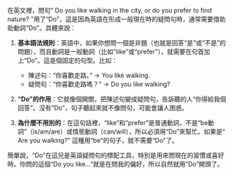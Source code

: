 
在英文裡，問句“ Do you like walking in the city, or do you prefer to find nature? ”用了“Do”，這是因為英語在形成一般現在時的疑問句時，通常需要借助助動詞“Do”。具體來說：

1. **基本語法規則**：英語中，如果你想問一個是非題（也就是回答“是”或“不是”的問題），而且動詞是一般動詞（比如“like”或“prefer”），就需要在句首加上“Do”。這是個固定的句型。比如：
   - 陳述句：“你喜歡走路。” → You like walking.
   - 疑問句：“你喜歡走路嗎？” → Do you like walking?

2. **“Do”的作用**：它就像個開關，把陳述句變成疑問句，告訴聽的人“你得給我個回答”。沒有“Do”，句子聽起來就不像問句，可能會讓人困惑。

3. **為什麼不用別的**：在這句話裡，“like”和“prefer”是普通動詞，不是“be動詞”（is/am/are）或情態動詞（can/will），所以必須用“Do”來幫忙。如果是“ Are you walking?” 這種用“be”的句子，就不需要“Do”了。

簡單說，“Do”在這兒是英語疑問句的標配工具，特別是用來問現在的習慣或喜好時。你問的這個“Do you like...”就是在問我的偏好，所以自然就用“Do”開頭了。
